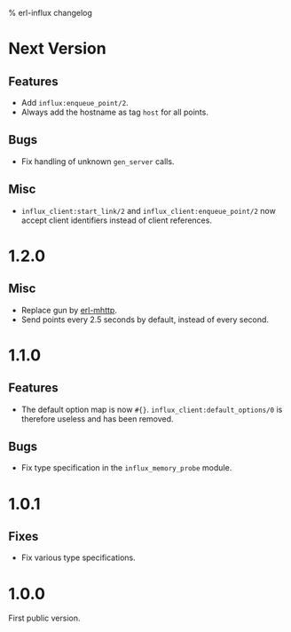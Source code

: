% erl-influx changelog

# Next Version
## Features
- Add `influx:enqueue_point/2`.
- Always add the hostname as tag `host` for all points.
## Bugs
- Fix handling of unknown `gen_server` calls.
## Misc
- `influx_client:start_link/2` and `influx_client:enqueue_point/2` now accept
  client identifiers instead of client references.

# 1.2.0
## Misc
- Replace gun by [erl-mhttp](https://github.com/exograd/erl-mhttp).
- Send points every 2.5 seconds by default, instead of every second.

# 1.1.0
## Features
- The default option map is now `#{}`. `influx_client:default_options/0` is
  therefore useless and has been removed.
## Bugs
- Fix type specification in the `influx_memory_probe` module.

# 1.0.1
## Fixes
- Fix various type specifications.

# 1.0.0
First public version.
